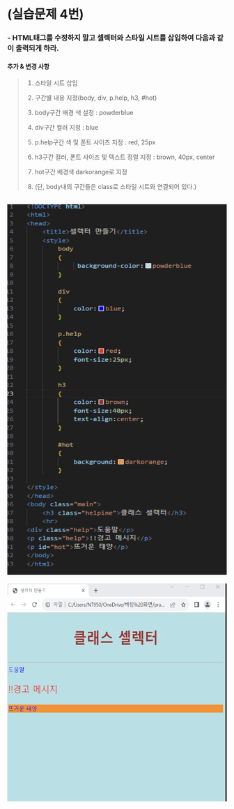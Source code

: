 # (실습문제 4번)

### - HTML태그를 수정하지 말고 셀렉터와 스타일 시트를 삽입하여 다음과 같이 출력되게 하라.


 #### 추가 & 변경 사항

>    1. 스타일 시트 삽입
>    >
>    2. 구간별 내용 지정(body, div, p.help, h3, #hot)
>    >
>    3. body구간 배경 색 설정 : powderblue
>
>    4. div구간 컬러 지정 : blue
>
>    5. p.help구간 색 및 폰트 사이즈 지정 : red, 25px
>
>    6. h3구간 컬러, 폰트 사이즈 및 텍스트 정렬 지정 : brown, 40px, center
>
>    8. hot구간 배경색 darkorange로 지정
>
>    9. (단, body내의 구간들은 class로 스타일 시트와 연결되어 있다.)

<br><img src="1.png" width="1000" height="850" title="px(픽셀) 크기 설정" alt="1번 이미지"></img><br/>
<br><img src="2.png" width="1000" height="500" title="px(픽셀) 크기 설정" alt="1번 이미지"></img><br/>
